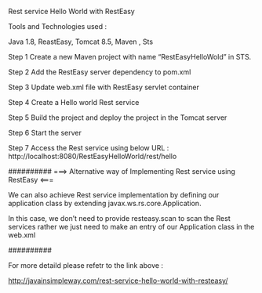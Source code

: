 Rest service Hello World with RestEasy

Tools and Technologies used :

Java 1.8, ReastEasy, Tomcat 8.5, Maven , Sts

Step 1
Create a new Maven project with name “RestEasyHelloWold” in STS.


Step 2
Add the RestEasy server dependency to pom.xml


Step 3
Update web.xml file with RestEasy servlet container

Step 4
Create a Hello world Rest service

Step 5
Build the project and deploy the project in the Tomcat server

Step 6
Start the server

Step 7
Access the Rest service using below URL : 
http://localhost:8080/RestEasyHelloWorld/rest/hello



##########
  ===> Alternative way of Implementing Rest service using RestEasy <===
  
We can also achieve Rest service implementation by defining our application class by extending javax.ws.rs.core.Application.

In this case, we don’t need to provide resteasy.scan to scan the Rest services rather we just need to make an entry of our Application class in the web.xml

##########


For more detaild please refetr to the link above : 

http://javainsimpleway.com/rest-service-hello-world-with-resteasy/

